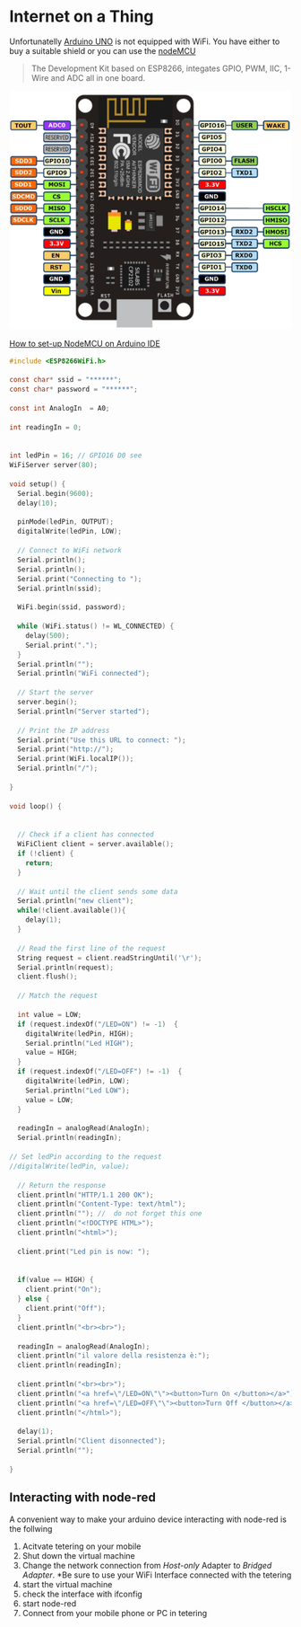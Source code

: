 # Internet on a Thing

Unfortunatelly [Arduino UNO](https://www.arduino.cc/) is not equipped with WiFi. You have either to buy a suitable shield or you can use the [nodeMCU](http://www.nodemcu.com/index_en.html) 
>The Development Kit based on ESP8266, integates GPIO, PWM, IIC, 1-Wire and ADC all in one board. 

![](/assets/nodemcu_pins.png) 

[How to set-up NodeMCU on Arduino IDE ](https://www.instructables.com/id/Quick-Start-to-Nodemcu-ESP8266-on-Arduino-IDE/) 

```c
#include <ESP8266WiFi.h>
 
const char* ssid = "******";
const char* password = "******";

const int AnalogIn  = A0;

int readingIn = 0;

 
int ledPin = 16; // GPIO16 D0 see 
WiFiServer server(80);
 
void setup() {
  Serial.begin(9600);
  delay(10);
 
  pinMode(ledPin, OUTPUT);
  digitalWrite(ledPin, LOW);
 
  // Connect to WiFi network
  Serial.println();
  Serial.println();
  Serial.print("Connecting to ");
  Serial.println(ssid);

  WiFi.begin(ssid, password);
 
  while (WiFi.status() != WL_CONNECTED) {
    delay(500);
    Serial.print(".");
  }
  Serial.println("");
  Serial.println("WiFi connected");
 
  // Start the server
  server.begin();
  Serial.println("Server started");
 
  // Print the IP address
  Serial.print("Use this URL to connect: ");
  Serial.print("http://");
  Serial.print(WiFi.localIP());
  Serial.println("/");

}
 
void loop() {


  // Check if a client has connected
  WiFiClient client = server.available();
  if (!client) {
    return;
  }
 
  // Wait until the client sends some data
  Serial.println("new client");
  while(!client.available()){
    delay(1);
  }
 
  // Read the first line of the request
  String request = client.readStringUntil('\r');
  Serial.println(request);
  client.flush();
 
  // Match the request
 
  int value = LOW;
  if (request.indexOf("/LED=ON") != -1)  {
    digitalWrite(ledPin, HIGH);
    Serial.println("Led HIGH");
    value = HIGH;
  }
  if (request.indexOf("/LED=OFF") != -1)  {
    digitalWrite(ledPin, LOW);
    Serial.println("Led LOW");
    value = LOW;
  }

  readingIn = analogRead(AnalogIn);
  Serial.println(readingIn);
 
// Set ledPin according to the request
//digitalWrite(ledPin, value);
 
  // Return the response
  client.println("HTTP/1.1 200 OK");
  client.println("Content-Type: text/html");
  client.println(""); //  do not forget this one
  client.println("<!DOCTYPE HTML>");
  client.println("<html>");
 
  client.print("Led pin is now: ");

 
  if(value == HIGH) {
    client.print("On");
  } else {
    client.print("Off");
  }
  client.println("<br><br>");
  
  readingIn = analogRead(AnalogIn);
  client.println("il valore della resistenza è:");
  client.println(readingIn);
  
  client.println("<br><br>");
  client.println("<a href=\"/LED=ON\"\"><button>Turn On </button></a>");
  client.println("<a href=\"/LED=OFF\"\"><button>Turn Off </button></a><br />");  
  client.println("</html>");
 
  delay(1);
  Serial.println("Client disonnected");
  Serial.println("");
  
}
```

## Interacting with node-red

A convenient way to make your arduino device interacting with node-red is the follwing

1) Acitvate tetering on your mobile
2) Shut down the virtual machine
3) Change the network connection from *Host-only* Adapter to *Bridged Adapter*. *Be sure to use your WiFi Interface  connected with the tetering
4) start the virtual machine
5) check the interface with ifconfig
6) start node-red
7) Connect from your mobile phone or PC in tetering





